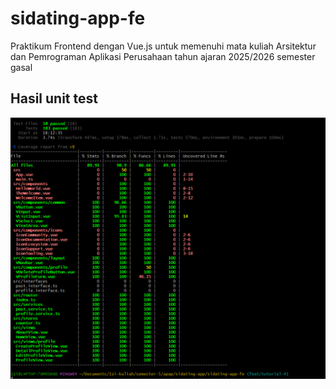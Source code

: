 # sidating-app-fe

Praktikum Frontend dengan Vue.js untuk memenuhi mata kuliah Arsitektur dan Pemrograman Aplikasi Perusahaan tahun ajaran 2025/2026 semester gasal

## Hasil unit test
![alt text](image.png)
